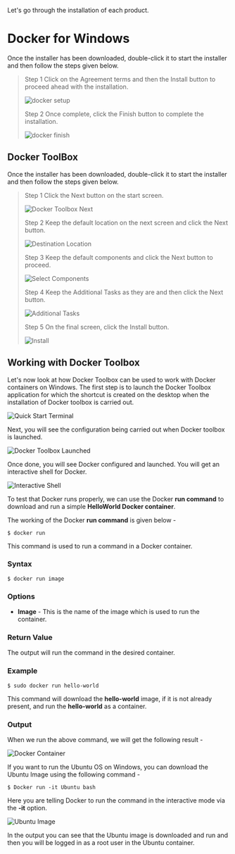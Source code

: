Let's go through the installation of each product.

# Docker for Windows
Once the installer has been downloaded, double-click it to start the installer and then follow the steps given below.
> Step 1 
> Click on the Agreement terms and then the Install button to proceed ahead with the installation.
>
> ![docker setup](/TutorialsPoint/res/img/docker_setup.jpg)
>
> Step 2
> Once complete, click the Finish button to complete the installation.
> 
> ![docker finish](/TutorialsPoint/res/img/finish.jpg)

## Docker ToolBox
Once the installer has been downloaded, double-click it to start the installer and then follow the steps given below.
>
> Step 1
> Click the Next button on the start screen.
>
> ![Docker Toolbox Next](/TutorialsPoint/res/img/docker_toolbox_next.jpg)
> 
> Step 2
> Keep the default location on the next screen and click the Next button.
> 
> ![Destination Location](/TutorialsPoint/res/img/destination_location.jpg)
>
> Step 3
> Keep the default components and click the Next button to proceed.
> 
> ![Select Components](/TutorialsPoint/res/img/select_components.jpg)
>
> Step 4
> Keep the Additional Tasks as they are and then click the Next button.
> 
> ![Additional Tasks](/TutorialsPoint/res/img/additional_tasks.jpg)
>
> Step 5
> On the final screen, click the Install button.
> 
> ![Install](/TutorialsPoint/res/img/install.jpg)
>

## Working with Docker Toolbox
Let's now look at how Docker Toolbox can be used to work with Docker containers on Windows. The first step is to launch the Docker Toolbox application for which the shortcut is created on the desktop when the installation of Docker toolbox is carried out.

![Quick Start Terminal](/TutorialsPoint/res/img/quickstart_terminal.jpg)

Next, you will see the configuration being carried out when Docker toolbox is launched.

![Docker Toolbox Launched](/TutorialsPoint/res/img/docker_toolbox_launched.jpg)

Once done, you will see Docker configured and launched. You will get an interactive shell for Docker.

![Interactive Shell](/TutorialsPoint/res/img/interactive_shell.jpg)

To test that Docker runs properly, we can use the Docker **run command** to download and run a simple **HelloWorld Docker container**.

The working of the Docker **run command** is given below -

```
$ docker run
```

This command is used to run a command in a Docker container.

### Syntax
```
$ docker run image
```

### Options
- **Image** - This is the name of the image which is used to run the container.

### Return Value
The output will run the command in the desired container.

### Example
```
$ sudo docker run hello-world
```

This command will download the **hello-world** image, if it is not already present, and run the **hello-world** as a container.

### Output
When we run the above command, we will get the following result -

![Docker Container](/TutorialsPoint/res/img/docker_container.jpg)

If you want to run the Ubuntu OS on Windows, you can download the Ubuntu Image using the following command -
```
$ Docker run -it Ubuntu bash
```

Here you are telling Docker to run the command in the interactive mode via the **-it** option.

![Ubuntu Image](/TutorialsPoint/res/img/ubuntu_image.jpg)

In the output you can see that the Ubuntu image is downloaded and run and then you will be logged in as a root user in the Ubuntu container.


